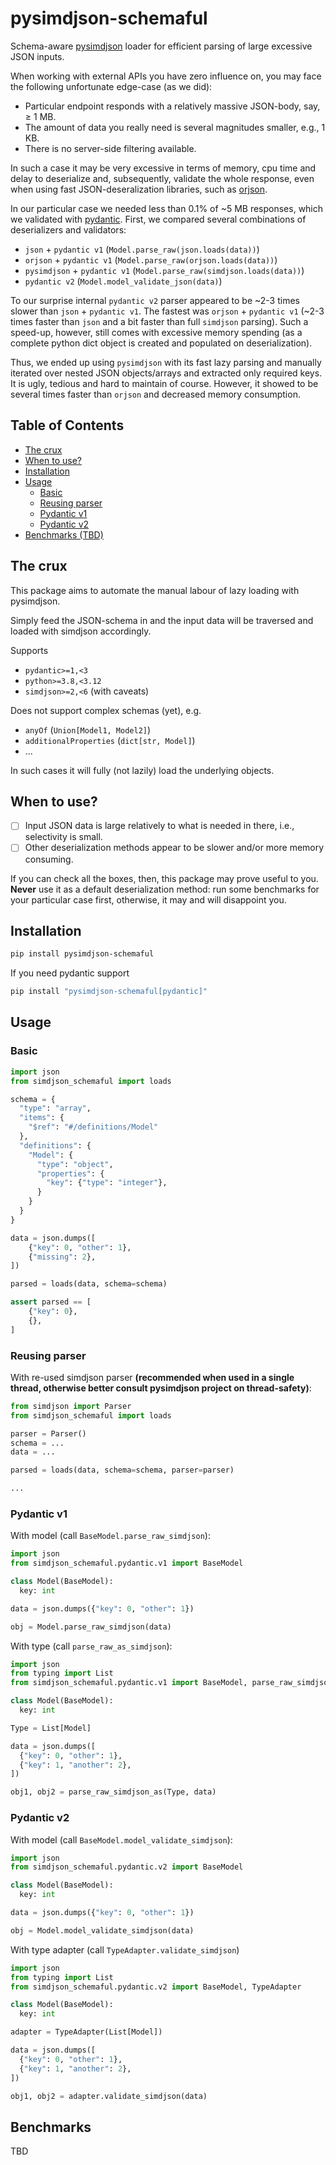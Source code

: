# pysimdjson-schemaful

Schema-aware [pysimdjson](https://github.com/TkTech/pysimdjson) loader for
efficient parsing of large excessive JSON inputs.

When working with external APIs you have zero influence on, you may face the
following unfortunate edge-case (as we did):

* Particular endpoint responds with a relatively massive JSON-body, say, ≥ 1 MB.
* The amount of data you really need is several magnitudes smaller, e.g., 1 KB.
* There is no server-side filtering available.

In such a case it may be very excessive in terms of memory, cpu time and delay to
deserialize and, subsequently, validate the whole response, even when using
fast JSON-deseralization libraries, such as
[orjson](https://github.com/ijl/orjson>).

In our particular case we needed less than 0.1% of ~5 MB responses, which we
validated with [pydantic](https://github.com/pydantic/pydantic>).
First, we compared several combinations of deserializers and validators:

* `json` + `pydantic v1` (`Model.parse_raw(json.loads(data))`)
* `orjson` + `pydantic v1` (`Model.parse_raw(orjson.loads(data))`)
* `pysimdjson` + `pydantic v1` (`Model.parse_raw(simdjson.loads(data))`)
* `pydantic v2` (`Model.model_validate_json(data)`)

To our surprise internal `pydantic v2` parser appeared to be ~2-3 times slower
than `json` + `pydantic v1`. The fastest was `orjson` + `pydantic v1`
(~2-3 times faster than `json` and a bit faster than full `simdjson` parsing).
Such a speed-up, however, still comes with excessive memory spending
(as a complete python dict object is created and populated on deserialization).

Thus, we ended up using `pysimdjson` with its fast lazy parsing and manually
iterated over nested JSON objects/arrays and extracted only required keys. It is
ugly, tedious and hard to maintain of course. However, it showed to be several
times faster than `orjson` and decreased memory consumption.


## Table of Contents

* [The crux](#crux)
* [When to use?](#when_use)
* [Installation](#installation)
* [Usage](#usage)
  * [Basic](#usage_basic)
  * [Reusing parser](#usage_reusing_parser)
  * [Pydantic v1](#usage_pydantic_v1)
  * [Pydantic v2](#usage_pydantic_v2)
* [Benchmarks (TBD)](#benchmarks)

## <a name="crux"/> The crux
This package aims to automate the manual labour of lazy loading with pysimdjson.

Simply feed the JSON-schema in and the input data will be traversed
and loaded with simdjson accordingly.

Supports
* `pydantic>=1,<3`
* `python>=3.8,<3.12`
* `simdjson>=2,<6` (with caveats)

Does not support complex schemas (yet), e.g.
* `anyOf` (`Union[Model1, Model2]`)
* `additionalProperties` (`dict[str, Model]`)
* ...

In such cases it will fully (not lazily) load the underlying objects.

## <a name="when_use"/>  When to use?

* [ ] Input JSON data is large relatively to what is needed in there, i.e.,
selectivity is small.
* [ ] Other deserialization methods appear to be slower and/or more memory
consuming.

If you can check all the boxes, then, this package may prove useful to you.
**Never** use it as a default deserialization method: run some benchmarks for
your particular case first, otherwise, it may and will disappoint you.

## <a name="installation"/> Installation

```bash
pip install pysimdjson-schemaful
```

If you need pydantic support
```bash
pip install "pysimdjson-schemaful[pydantic]"
```

## <a name="Usage"/> Usage

### <a name="usage_basic"/> Basic

```python
import json
from simdjson_schemaful import loads

schema = {
  "type": "array",
  "items": {
    "$ref": "#/definitions/Model"
  },
  "definitions": {
    "Model": {
      "type": "object",
      "properties": {
        "key": {"type": "integer"},
      }
    }
  }
}

data = json.dumps([
    {"key": 0, "other": 1},
    {"missing": 2},
])

parsed = loads(data, schema=schema)

assert parsed == [
    {"key": 0},
    {},
]
```

### <a name="usage_reusing_parser"/> Reusing parser

With re-used simdjson parser **(recommended when used in a single thread,
otherwise better consult pysimdjson project on thread-safety)**:

```python
from simdjson import Parser
from simdjson_schemaful import loads

parser = Parser()
schema = ...
data = ...

parsed = loads(data, schema=schema, parser=parser)

...
```

### <a name="usage_pydantic_v1"/> Pydantic v1

With model (call `BaseModel.parse_raw_simdjson`):

```python
import json
from simdjson_schemaful.pydantic.v1 import BaseModel

class Model(BaseModel):
  key: int

data = json.dumps({"key": 0, "other": 1})

obj = Model.parse_raw_simdjson(data)
```

With type (call `parse_raw_as_simdjson`):

```python
import json
from typing import List
from simdjson_schemaful.pydantic.v1 import BaseModel, parse_raw_simdjson_as

class Model(BaseModel):
  key: int

Type = List[Model]

data = json.dumps([
  {"key": 0, "other": 1},
  {"key": 1, "another": 2},
])

obj1, obj2 = parse_raw_simdjson_as(Type, data)
```

### <a name="usage_pydantic_v2"/> Pydantic v2

With model (call `BaseModel.model_validate_simdjson`):

```python
import json
from simdjson_schemaful.pydantic.v2 import BaseModel

class Model(BaseModel):
  key: int

data = json.dumps({"key": 0, "other": 1})

obj = Model.model_validate_simdjson(data)
```

With type adapter (call `TypeAdapter.validate_simdjson`)

```python
import json
from typing import List
from simdjson_schemaful.pydantic.v2 import BaseModel, TypeAdapter

class Model(BaseModel):
  key: int

adapter = TypeAdapter(List[Model])

data = json.dumps([
  {"key": 0, "other": 1},
  {"key": 1, "another": 2},
])

obj1, obj2 = adapter.validate_simdjson(data)
```

## <a name="benchmarks"/> Benchmarks

TBD
